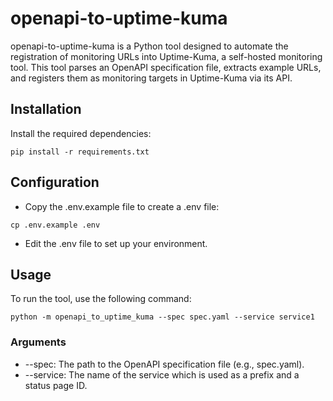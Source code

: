# openapi-to-uptime-kuma

openapi-to-uptime-kuma is a Python tool designed to automate the registration of monitoring URLs into Uptime-Kuma, a self-hosted monitoring tool. This tool parses an OpenAPI specification file, extracts example URLs, and registers them as monitoring targets in Uptime-Kuma via its API.


## Installation

Install the required dependencies:
```
pip install -r requirements.txt
```


## Configuration

- Copy the .env.example file to create a .env file:
```
cp .env.example .env
```

- Edit the .env file to set up your environment.


## Usage

To run the tool, use the following command:
```
python -m openapi_to_uptime_kuma --spec spec.yaml --service service1
```

### Arguments

- --spec: The path to the OpenAPI specification file (e.g., spec.yaml).
- --service: The name of the service which is used as a prefix and a status page ID.
